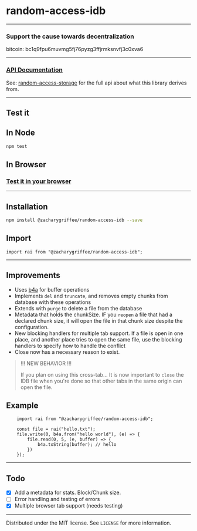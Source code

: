 # random-access-idb

---

### Support the cause towards decentralization

bitcoin: bc1q9fpu6muvmg5fj76pyzg3ffjrmksnvfj3c0xva6

---


### [API Documentation](https://github.com/zacharygriffee/random-access-idb/blob/master/api.md)

See: [random-access-storage][1] for the full api about what this library derives from.

[1]: https://github.com/random-access-storage/random-access-storage

---
## Test it

## In Node

```sh
npm test
```

## In Browser

### [Test it in your browser](https://raw.githack.com/zacharygriffee/random-access-idb/master/test.html)

---

## Installation

```sh
npm install @zacharygriffee/random-access-idb --save
```

## Import

``` ecmascript 6
import rai from "@zacharygriffee/random-access-idb";
```
---

## Improvements

- Uses [b4a](https://github.com/holepunchto/b4a) for buffer operations
- Implements `del` and `truncate`, and removes empty chunks from database with these operations
- Extends with `purge` to delete a file from the database
- Metadata that holds the chunkSize. IF you `reopen` a file that had a declared chunk size, it will open
the file in that chunk size despite the configuration.
- New blocking handlers for multiple tab support. If a file is open in one place, and another place tries to open the same file,
use the blocking handlers to specify how to handle the conflict
- Close now has a necessary reason to exist.

> !!! NEW BEHAVIOR !!! 
> 
> If you plan on using this cross-tab... It is now important to `close` the IDB file when you're done so that
> other tabs in the same origin can open the file.

## Example

``` ecmascript 6
    import rai from "@zacharygriffee/random-access-idb";
    
    const file = rai("hello.txt");
    file.write(0, b4a.from("hello world"), (e) => {
        file.read(0, 5, (e, buffer) => {
            b4a.toString(buffer); // hello
        })
    });
```

---

## Todo

- [x] Add a metadata for stats. Block/Chunk size. 
- [ ] Error handling and testing of errors
- [x] Multiple browser tab support (needs testing)

--- 

Distributed under the MIT license. See ``LICENSE`` for more information.

